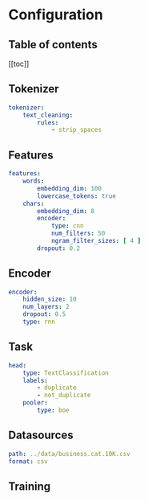 # Configuration

<h2>Table of contents</h2>

[[toc]]

## Tokenizer

```yaml
tokenizer:
    text_cleaning:
        rules:
            - strip_spaces

```

## Features

```yaml
features:
    words:
        embedding_dim: 100
        lowercase_tokens: true
    chars:
        embedding_dim: 8
        encoder:
            type: cnn
            num_filters: 50
            ngram_filter_sizes: [ 4 ]
        dropout: 0.2
```

## Encoder

```yaml
encoder:
    hidden_size: 10
    num_layers: 2
    dropout: 0.5
    type: rnn
```

## Task
```yaml
head:
    type: TextClassification
    labels:
        - duplicate
        - not_duplicate
    pooler:
        type: boe
```

## Datasources
```yaml
path: ../data/business.cat.10K.csv
format: csv
```

## Training
```yaml

```



